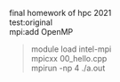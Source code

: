 final homework of hpc 2021
<br>
test:original
<br>
mpi:add OpenMP
<br>
> module load intel-mpi  
> mpicxx 00_hello.cpp  
> mpirun -np 4 ./a.out
